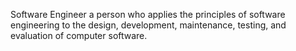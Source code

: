 Software Engineer
a person who applies the principles of software engineering to the design, development, maintenance, testing, and evaluation of computer software. 